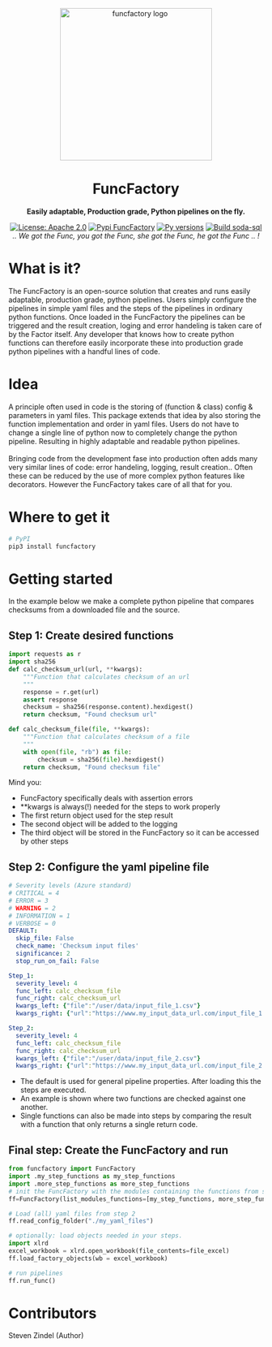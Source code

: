 [comment]: <> (![alt text]&#40;../media/images/factory_transparant_v1.png?raw=true&#41;)

[comment]: <> (![alt text]&#40;../media/images/factory_transparant_v2.png?raw=true&#41;)

[comment]: <> (![alt text]&#40;../media/images/factory.png?raw=true&#41;)
<p align="center"><img src="../media/images/factory_v5.png" alt="funcfactory logo" width="300" /></p>


<h1 align="center">FuncFactory</h1>
<p align="center"><b>Easily adaptable, Production grade, Python pipelines on the fly.</b></p>
<p align="center">
  <a href="../main/LICENSE.txt"><img src="https://img.shields.io/pypi/l/FuncFactory" alt="License: Apache 2.0"></a>
  <a href="https://pypi.org/project/funcfactory/"><img alt="Pypi FuncFactory" src="https://img.shields.io/pypi/v/FuncFactory?logo=FuncFactory"></a>
  <a href="ttps://img.shields.io/pypi/pyversions/FuncFactory"><img alt="Py versions" src="https://img.shields.io/pypi/pyversions/FuncFactory"></a>
  <a href="https://github.com/szindel/FuncFactory/actions/workflows/python-package.yml"><img alt="Build soda-sql" src="https://github.com/szindel/FuncFactory/actions/workflows/python-package.yml/badge.svg"></a>
    <br/> <em> .. We got the Func, you got the Func, she got the Func, he got the Func .. !</em> 
</p>

# What is it?
The FuncFactory is an open-source solution that creates and runs easily adaptable, production grade, python pipelines. Users simply configure the pipelines in simple yaml files and the steps of the pipelines in ordinary python functions. Once loaded in the FuncFactory the pipelines can be triggered and the result creation, loging and error handeling is taken care of by the Factor itself. Any developer that knows how to create python functions can therefore easily incorporate these into production grade python pipelines with a handful lines of code.  

# Idea
A principle often used in code is the storing of (function & class) config & parameters in yaml files. This package extends that idea by also storing the function implementation and order in yaml files. Users do not have to change a single line of python now to completely change the python pipeline. Resulting in highly adaptable and readable python pipelines.
<br />
<br />
Bringing code from the development fase into production often adds many very similar lines of code: error handeling, logging, result creation.. Often these can be reduced by the use of more complex python features like decorators. However the FuncFactory takes care of all that for you.

# Where to get it
```sh
# PyPI
pip3 install funcfactory
```

# Getting started
In the example below we make a complete python pipeline that compares checksums from a downloaded file and the source.

## Step 1: Create desired functions
```python
import requests as r
import sha256
def calc_checksum_url(url, **kwargs):
    """Function that calculates checksum of an url
    """
    response = r.get(url)
    assert response 
    checksum = sha256(response.content).hexdigest()
    return checksum, "Found checksum url"

def calc_checksum_file(file, **kwargs):
    """Function that calculates checksum of a file
    """
    with open(file, "rb") as file:
        checksum = sha256(file).hexdigest()
    return checksum, "Found checksum file"
```
Mind you:
- FuncFactory specifically deals with assertion errors
- **kwargs is always(!) needed for the steps to work properly
- The first return object used for the step result
- The second object will be added to the logging
- The third object will be stored in the FuncFactory so it can be accessed by other steps

## Step 2: Configure the yaml pipeline file
```yaml
# Severity levels (Azure standard)
# CRITICAL = 4
# ERROR = 3
# WARNING = 2
# INFORMATION = 1
# VERBOSE = 0
DEFAULT:
  skip_file: False
  check_name: 'Checksum input files'
  significance: 2
  stop_run_on_fail: False

Step_1:
  severity_level: 4
  func_left: calc_checksum_file
  func_right: calc_checksum_url
  kwargs_left: {"file":"/user/data/input_file_1.csv"}
  kwargs_right: {"url":"https://www.my_input_data_url.com/input_file_1.csv",}

Step_2:
  severity_level: 4
  func_left: calc_checksum_file
  func_right: calc_checksum_url
  kwargs_left: {"file":"/user/data/input_file_2.csv"}
  kwargs_right: {"url":"https://www.my_input_data_url.com/input_file_2.csv"}

```
- The default is used for general pipeline properties. After loading this the steps are executed. 
- An example is shown where two functions are checked against one another. 
- Single functions can also be made into steps by comparing the result with a function that only returns a single return code.

## Final step: Create the FuncFactory and run
```python
from funcfactory import FuncFactory
import .my_step_functions as my_step_functions
import .more_step_functions as more_step_functions
# init the FuncFactory with the modules containing the functions from step 1
ff=FuncFactory(list_modules_functions=[my_step_functions, more_step_functions])

# Load (all) yaml files from step 2
ff.read_config_folder("./my_yaml_files")

# optionally: load objects needed in your steps.
import xlrd
excel_workbook = xlrd.open_workbook(file_contents=file_excel)
ff.load_factory_objects(wb = excel_workbook)

# run pipelines
ff.run_func()
```

# Contributors
Steven Zindel (Author)
